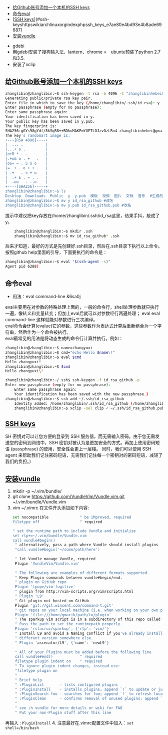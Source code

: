 
<!-- vim-markdown-toc GFM -->
* [给Github账号添加一个本机的SSH keys](#给github账号添加一个本机的ssh-keys)
* [命令eval](#命令eval)
* [[SSH keys](https://wiki.archlinux.org/index.php/SSH_keys_(%E7%AE%80%E4%BD%93%E4%B8%AD%E6%96%87))](#ssh-keyshttpswikiarchlinuxorgindexphpssh_keys_e7ae80e4bd93e4b8ade69687)
* [安装vundle](#安装vundle)

<!-- vim-markdown-toc -->
* gdebi
* 用gdebi安装了搜狗输入法、lantern、chrome
×　ubuntu预装了python 2.7和3.5.
* 安装了xclip

## [给Github账号添加一个本机的SSH keys](https://help.github.com/articles/generating-a-new-ssh-key-and-adding-it-to-the-ssh-agent/#generating-a-new-ssh-key)

``` bash
zhanglibin@zhanglibin:~$ ssh-keygen -t rsa -b 4096 -C "zhanglibinhebei@gmail.com"   #-t rsa指定生成的key的type是rsa;-b指定生成的key的比特数，rsa一般默认2048就足够了；-C 是公钥key的备注，会生成在公钥的最后面。
Generating public/private rsa key pair.
Enter file in which to save the key (/home/zhanglibin/.ssh/id_rsa): y
Enter passphrase (empty for no passphrase): 
Enter same passphrase again: 
Your identification has been saved in y.
Your public key has been saved in y.pub.
The key fingerprint is:
SHA256:gGYs98gYdf/8kSqR8++BDkuMAKPmYGFTLOJzvOzLRn4 zhanglibinhebei@gmail.com
The key's randomart image is:
+---[RSA 4096]----+
|  ... .          |
|...+ o .         |
|o+B * . .        |
|.+o& o . +   .   |
|oo= = . S o o    |
|=  + . o + + .   |
| .+   . = + o    |
|  .+ E . = . .   |
|  .oo   . ..o    |
+----[SHA256]-----+
zhanglibin@zhanglibin:~$ ls
Desktop  Downloads  Public  y  y.pub  模板  视频  图片  文档  音乐  #生成的y是私钥，y.pub是公钥
zhanglibin@zhanglibin:~$ mv y id_rsa_github #改名
zhanglibin@zhanglibin:~$ mv y.pub id_rsa_github.pub #改名
```
提示中建议把key存放在/home/zhanglibin/.ssh/id_rsa这里，结果手抖，敲成了y。
``` bash
    zhanglibin@zhanglibin:~$ mkdir .ssh
    zhanglibin@zhanglibin:~$ mv id_rsa_github* .ssh
```
后来才知道，最好的方式是先创建好.ssh目录，然后在.ssh目录下执行以上命令。  
按照github help里面的引导，下面要执行的命令是：  

``` bash
zhanglibin@zhanglibin:~$ eval "$(ssh-agent -s)"
Agent pid 6288)
```


## 命令eval
* 用法：eval command-line
&6sa0j
   
eval主要用在对参数的特殊处理上面的，一般的命令行，shell处理参数就只执行一遍，像转义和变量转变；但加上eval后就可以对参数经行两遍处理； 
eval eval command-line 这样就能对参数进行三次编译。  
eval命令会计算(evalue)它的参数，这些参数作为表达式计算后重新组合为一个字符串，然后作为一个命令被执行。  
eval最常见的用法是将动态生成的命令行计算并执行。例如：
``` bash
zhanglibin@zhanglibin:~$ name=zhangyuxi
zhanglibin@zhanglibin:~$ cmd="echo Hello $name\!"
zhanglibin@zhanglibin:~$ eval $cmd
Hello zhangyuxi!
zhanglibin@zhanglibin:~$ $cmd
Hello zhangyuxi\!
```

``` bash
zhanglibin@zhanglibin:~/.ssh$ ssh-keygen -f id_rsa_github -p
Enter new passphrase (empty for no passphrase): 
    Enter same passphrase again: 
    Your identification has been saved with the new passphrase.)
zhanglibin@zhanglibin:~$ ssh-add ~/.ssh/id_rsa_github
    Identity added: /home/zhanglibin/.ssh/id_rsa_github (/home/zhanglibin/.ssh/id_rsa_github)
    zhanglibin@zhanglibin:~$ xclip -sel clip < ~/.ssh/id_rsa_github.pub
```


## [SSH keys](https://wiki.archlinux.org/index.php/SSH_keys_(%E7%AE%80%E4%BD%93%E4%B8%AD%E6%96%87))
SH 密钥对可以让您方便的登录到 SSH 服务器，而无需输入密码。由于您无需发送您的密码到网络中，SSH 密钥对被认为是更加安全的方式。再加上使用密码短语 (passphrase) 的使用，安全性会更上一层楼。
同时，我们可以使用 SSH agent 来帮助我们记住密码短语，无需我们记住每一个密钥对的密码短语，减轻了我们的负担。)


## [安装vundle](https://github.com/VundleVim/Vundle.vim)

1. mkdir -p ~/.vim/bundle/
2. git clone https://github.com/VundleVim/Vundle.vim.git ~/.vim/bundle/Vundle.vim
3. vim ~/.vimrc 在文件开头添加如下内容:
   ``` bash
   set nocompatible              " be iMproved, required
   filetype off                  " required

   " set the runtime path to include Vundle and initialize
   set rtp+=~/.vim/bundle/Vundle.vim
   call vundle#begin()
    " alternatively, pass a path where Vundle should install plugins
    "call vundle#begin('~/some/path/here')
    
    " let Vundle manage Vundle, required
    Plugin 'VundleVim/Vundle.vim'
    
    " The following are examples of different formats supported.
    " Keep Plugin commands between vundle#begin/end.
    " plugin on GitHub repo
    Plugin 'tpope/vim-fugitive'
    " plugin from http://vim-scripts.org/vim/scripts.html
    " Plugin 'L9'
    " Git plugin not hosted on GitHub
    Plugin 'git://git.wincent.com/command-t.git'
    " git repos on your local machine (i.e. when working on your own plugin)
    Plugin 'file:///home/gmarik/path/to/plugin'
    " The sparkup vim script is in a subdirectory of this repo called vim.
    " Pass the path to set the runtimepath properly.
    Plugin 'rstacruz/sparkup', {'rtp': 'vim/'}
    " Install L9 and avoid a Naming conflict if you've already installed a
    " different version somewhere else.
    " Plugin 'ascenator/L9', {'name': 'newL9'}
    
    " All of your Plugins must be added before the following line
    call vundle#end()            " required
    filetype plugin indent on    " required
    " To ignore plugin indent changes, instead use:
    "filetype plugin on
    "
    " Brief help
    " :PluginList       - lists configured plugins
    " :PluginInstall    - installs plugins; append `!` to update or just :PluginUpdate
    " :PluginSearch foo - searches for foo; append `!` to refresh local cache
    " :PluginClean      - confirms removal of unused plugins; append `!` to auto-approve removal
    "
    " see :h vundle for more details or wiki for FAQ
    " Put your non-Plugin stuff after this line
    ```
再输入
`:PluginInstall`
4. 注意最好在.vimrc配置文件中加入：`set shell=/bin/bash`
